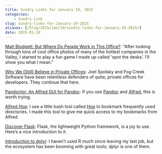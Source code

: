 ```yaml
---
title: Sundry Links for January 19, 2015
categories:
    - Sundry Link
slug: sundry-links-for-January-19-2015
aliases: [/blog/2015/Jan/19/sundry-links-for-January-19-2015/]
date: 2015-01-19
---
```


[Matt Blodgett: But Where Do People Work in This Office?](http://www.mattblodgett.com/2015/01/but-where-do-people-work-in-this-office.html): "After looking through tons of cool office photos of many of the hottest companies in the Valley, I started to play a fun game I made up called 'spot the desks’. I’ll show you what I mean."

[Why We (Still) Believe in Private Offices](http://blog.stackoverflow.com/2015/01/why-we-still-believe-in-private-offices/): Joel Spolsky and Fog Creek Software have been relentless defenders of quite, private offices for developers. They continue that here.

[Pandoctor: An Alfred GUI for Pandoc](http://www.alfredforum.com/topic/4686-pandoctor-an-alfred-gui-for-pandoc/): If you use [Pandoc](http://johnmacfarlane.net/pandoc/) and [Alfred](http://alfredapp.com/), this is worth trying.

[Alfred Hop](https://github.com/tdhopper/alfred-hop): I use a little bash tool called [Hop](https://github.com/Cue/hop) to bookmark frequently used directories. I made this tool to give me quick access to my bookmarks from Alfred.

[Discover Flask](https://github.com/realpython/discover-flask): Flask, the lightweight Python framework, is a joy to use. Here’s a nice introduction to it.

[Introduction to dplyr](http://cran.rstudio.com/web/packages/dplyr/vignettes/introduction.html): I haven’t used R much since leaving my last job, but the ecosystem has been booming with great tools; dplyr is one of them.
